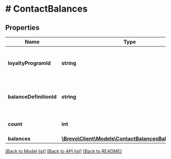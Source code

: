 # # ContactBalances

## Properties

Name | Type | Description | Notes
------------ | ------------- | ------------- | -------------
**loyaltyProgramId** | **string** | Unique identifier for the loyalty program. |
**balanceDefinitionId** | **string** | Unique identifier for the balance definition. |
**count** | **int** | Total count of balances. |
**balances** | [**\Brevo\Client\Models\ContactBalancesBalancesInner[]**](ContactBalancesBalancesInner.md) |  |

[[Back to Model list]](../../README.md#models) [[Back to API list]](../../README.md#endpoints) [[Back to README]](../../README.md)
